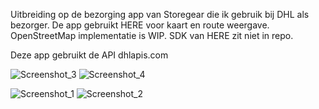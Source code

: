 Uitbreiding op de bezorging app van Storegear die ik gebruik bij DHL als bezorger.
De app gebruikt HERE voor kaart en route weergave. OpenStreetMap implementatie is WIP. 
SDK van HERE zit niet in repo.

Deze app gebruikt de API dhlapis.com


![Screenshot_3](https://github.com/aldrik-ramaekers/dhlroute/assets/22401766/0b02a9d5-de07-4671-87c0-a1d4bfde651e)
![Screenshot_4](https://github.com/aldrik-ramaekers/dhlroute/assets/22401766/467e9705-05b3-494d-8c0d-0ea5eaa119ca)


![Screenshot_1](https://github.com/aldrik-ramaekers/dhlroute/assets/22401766/e8083b66-f035-4683-b8f9-f18f220f445f)
![Screenshot_2](https://github.com/aldrik-ramaekers/dhlroute/assets/22401766/50f1fd89-514a-4162-86b7-9d7e75f8d4c4)
